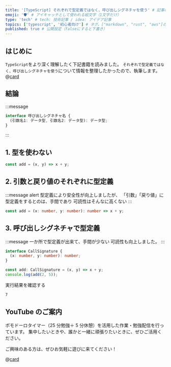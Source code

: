 ```yaml
---
title: '[TypeScript] それぞれで型定義ではなく、呼び出しシグネチャを使う' # 記事のタイトル
emoji: '🛡' # アイキャッチとして使われる絵文字（1文字だけ）
type: 'tech' # tech: 技術記事 / idea: アイデア記事
topics: ['typescript', '初心者向け'] # タグ。["markdown", "rust", "aws"]のように指定する
published: true # 公開設定（falseにすると下書き）
---
```


## はじめに

`TypeScript`をより深く理解したく下記書籍を読みました。
`それぞれで型定義ではなく、呼び出しシグネチャを使う`について情報を整理したかったので、執筆します。
@[card](https://www.oreilly.co.jp/books/9784814400362/)

## 結論

:::message

```ts
interface 呼び出しシグネチャ名 {
  (引数名1: データ型, 引数名2: データ型): データ型;
}
```

:::

## 1. 型を使わない

```ts
const add = (x, y) => x + y;
```

## 2. 引数と戻り値のそれぞれに型定義

:::message alert
型定義により安全性が向上しましたが、
「引数」「戻り値」に型定義をするとのは、手間であり
可読性はそんなに高くない
:::

```ts
const add = (x: number, y: number): number => x + y;
```

## 3. 呼び出しシグネチャで型定義

:::message
一か所で型定義が出来て、手間が少ない
可読性も向上しました。
:::

```ts
interface CallSignature {
  (x: number, y: number): number;
}

const add: CallSignature = (x, y) => x + y;
console.log(add(2, 5));
```

実行結果を確認する

```bash
7
```

## YouTube のご案内

ポモドーロタイマー（25 分勉強＋ 5 分休憩）を活用した作業・勉強配信を行っています。
集中したいときや、誰かと一緒に頑張りたいときに、ぜひご活用ください。

ご興味のある方は、ぜひお気軽に遊びに来てください！

@[card](https://www.youtube.com/@aew2sbee)
